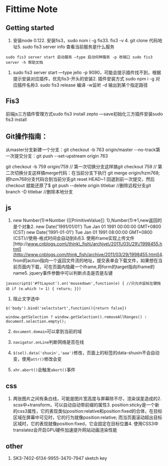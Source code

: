 # Fittime Note

## Getting started

1. 安装node 0.122. 安装fis3，sudo nom i -g fis33. fis3 -v 4. git clone 代码地址5. sudo fis3 server info 查看当前服务是什么服务

`sudo fis3 server start 启动服务 —type 启动何种服务 -p 改端口 sudo fis3 server -h 帮助文档`

1. sudo fis3 server start —type jello -p 9090，可能会提示插件找不到，根据提示安装对应插件，优先fis3-开头的安装2. 插件安装方式 sudo npm i -g 对应插件名称3. sudo fis3 release 编译 -w监听 -d 输出到某个指定路径

## Fis3

前端js三方插件管理方式sudo fis3 install zepto —save初始化三方插件安装sudo fis3 install

## Git操作指南：

从master分支新建一个分支：git checkout -b 763 origin\/master --no-track第一次提交分支：git push --set-upstream origin 763

git checkout -b 759 origin\/759 \/\/ 第一次切换分支这样搞git checkout 759 \/\/ 第二次切换分支这样搞merge代码：在当前分支下执行 git merge origin\/hzm768; 把hzm768分支代码合到当前分支git reset HEAD~1 回退到前一次提交，然后checkout 就能还原了$ git push --delete origin titlebar \/\/删除远程分支git branch -D titlebar \/\/删除本地分支

## js

1. new Number\(1\)=&gt;Number {\[\[PrimitiveValue\]\]: 1},Number\(1\)=&gt;1,new返回的是个对象2. new Date\('1991\/01\/01'\) Tue Jan 01 1991 00:00:00 GMT+0800 \(CST\) new Date\('1991-01-01'\) Tue Jan 01 1991 08:00:00 GMT+0800 \(CST\)\/\/使用-格式时间会自动到8点3. 使用iframe实现上传文件[http:\/\/www.cnblogs.com\/think\_fish\/archive\/2011\/03\/29\/1998455.html](http://www.cnblogs.com/think_fish/archive/2011/03/29/1998455.html)4. from的action指向一个返回文件流的地址，提交表单会下载文件，如果想在当前页面内下载，可在页面内隐藏一个iframe,将form的target指向iframe的name5. jquery事件参数中可以判断点击是否是左键

`javascript$('#ftLayout').on('mousedown',function(e) { //只允许鼠标左键拖动 if (e.which != 1) { return; }})`

1. 阻止文字选中

  `$('body').bind('selectstart',function(){return false})`

  `window.getSelection ? window.getSelection().removeAllRanges() : document.selection.empty();`

2. `document.domain`可以拿到当前的域

3. `navigator.onLine`判断网络是否在线

4. `$(sel).data('shuxin','aaa')`修改，页面上的标签的data-shuxin不会自动变，使用`attr()`修改会变

5. `xhr.abort()`会触发`abort()`事件


## css

1. 两张图片之间有条白线，可能是图片宽高度与屏幕除不尽，渲染误差造成的2. scss中+transform，可以自动自动带前缀的属性3. position:sticky是一个新的css3属性，它的表现类似position:relative和position:fixed的合体，在目标区域在屏幕中可见时，它的行为就像position:relative; 而当页面滚动超出目标区域时，它的表现就像position:fixed，它会固定在目标位置4. 使用CSS3中translatez会开启GPU硬件加速提升网站动画渲染性能

## other

1. SK3-7402-6134-9955-3470-7947 sketch key

